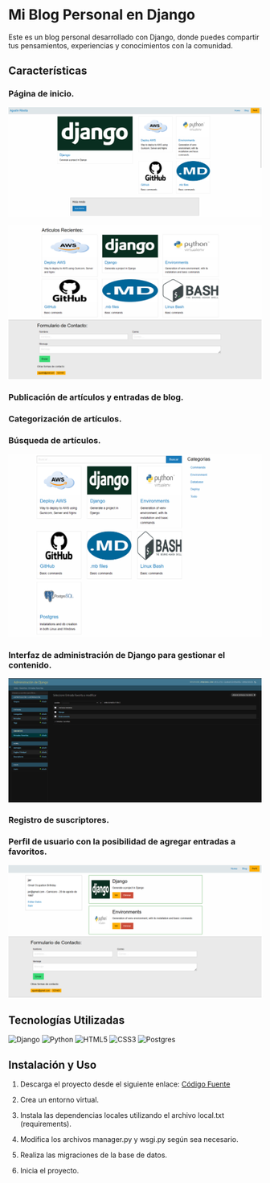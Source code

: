 # Mi Blog Personal en Django

Este es un blog personal desarrollado con Django, donde puedes compartir tus pensamientos, experiencias y conocimientos con la comunidad.

## Características

### Página de inicio.

![Home](https://github.com/AgustinRibotta/myblog/blob/main/Readme-media/Gomesuperior.png)

![Home](https://github.com/AgustinRibotta/myblog/blob/main/Readme-media/HomeInferior.png)

### Publicación de artículos y entradas de blog.
### Categorización de artículos.
### Búsqueda de artículos.

![Blog](https://github.com/AgustinRibotta/myblog/blob/main/Readme-media/Blog.png)

### Interfaz de administración de Django para gestionar el contenido.

![Admin](https://github.com/AgustinRibotta/myblog/blob/main/Readme-media/AdminDjango.png)

### Registro de suscriptores.
### Perfil de usuario con la posibilidad de agregar entradas a favoritos.

![Perfil](https://github.com/AgustinRibotta/myblog/blob/main/Readme-media/Perfil.png)

## Tecnologías Utilizadas

![Django](https://img.shields.io/badge/django-%23092E20.svg?style=for-the-badge&logo=django&logoColor=white) ![Python](https://img.shields.io/badge/python-3670A0?style=for-the-badge&logo=python&logoColor=ffdd54) ![HTML5](https://img.shields.io/badge/html5-%23E34F26.svg?style=for-the-badge&logo=html5&logoColor=white) ![CSS3](https://img.shields.io/badge/css3-%231572B6.svg?style=for-the-badge&logo=css3&logoColor=white) ![Postgres](https://img.shields.io/badge/postgres-%23316192.svg?style=for-the-badge&logo=postgresql&logoColor=white)

## Instalación y Uso

1. Descarga el proyecto desde el siguiente enlace: [Código Fuente](https://github.com/AgustinRibotta/myblog)

2. Crea un entorno virtual.

3. Instala las dependencias locales utilizando el archivo local.txt (requirements).

4. Modifica los archivos manager.py y wsgi.py según sea necesario.

5. Realiza las migraciones de la base de datos.

6. Inicia el proyecto.
